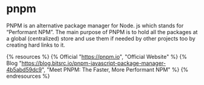 # pnpm

PNPM is an alternative package manager for Node. js which stands for “Performant NPM”. The main purpose of PNPM is to hold all the packages at a global (centralized) store and use them if needed by other projects too by creating hard links to it.

{% resources %}
  {% Official "https://pnpm.io", "Official Website" %}
  {% Blog "https://blog.bitsrc.io/pnpm-javascript-package-manager-4b5abd59dc9", "Meet PNPM: The Faster, More Performant NPM" %}
{% endresources %}
